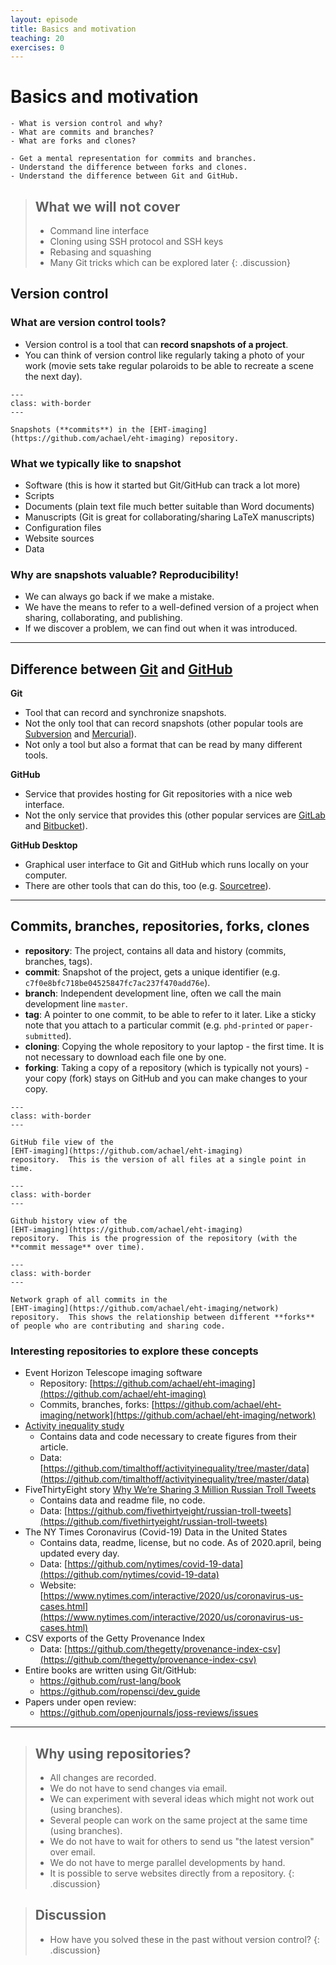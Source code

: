 ```yaml
---
layout: episode
title: Basics and motivation
teaching: 20
exercises: 0
---
```


# Basics and motivation

```{questions}
- What is version control and why?
- What are commits and branches?
- What are forks and clones?
```

```{objectives}
- Get a mental representation for commits and branches.
- Understand the difference between forks and clones.
- Understand the difference between Git and GitHub.
```

> ## What we will not cover
>
> - Command line interface
> - Cloning using SSH protocol and SSH keys
> - Rebasing and squashing
> - Many Git tricks which can be explored later
{: .discussion}


## Version control

### What are version control tools?

- Version control is a tool that can **record snapshots of a project**.
- You can think of version control like regularly taking a photo of your work
  (movie sets take regular polaroids to be able to recreate a scene the next day).

```{figure} /img/basics/commits-snapshots.png
---
class: with-border
---

Snapshots (**commits**) in the [EHT-imaging](https://github.com/achael/eht-imaging) repository.
```


### What we typically like to snapshot

- Software (this is how it started but Git/GitHub can track a lot more)
- Scripts
- Documents (plain text file much better suitable than Word documents)
- Manuscripts (Git is great for collaborating/sharing LaTeX manuscripts)
- Configuration files
- Website sources
- Data


### Why are snapshots valuable? Reproducibility!

- We can always go back if we make a mistake.
- We have the means to refer to a well-defined version of a project when sharing, collaborating, and publishing.
- If we discover a problem, we can find out when it was introduced.

---

## Difference between [Git](https://git-scm.com) and [GitHub](https://github.com)

**Git**
- Tool that can record and synchronize snapshots.
- Not the only tool that can record snapshots (other popular tools are
[Subversion](https://subversion.apache.org) and [Mercurial](https://www.mercurial-scm.org)).
- Not only a tool but also a format that can be read by many different tools.

**GitHub**
- Service that provides hosting for Git repositories with a nice web interface.
- Not the only service that provides this (other popular services are
[GitLab](https://about.gitlab.com/) and [Bitbucket](https://bitbucket.org)).

**GitHub Desktop**
- Graphical user interface to Git and GitHub which runs locally on your computer.
- There are other tools that can do this, too (e.g. [Sourcetree](https://www.sourcetreeapp.com/)).

---

## Commits, branches, repositories, forks, clones

- **repository**: The project, contains all data and history (commits, branches, tags).
- **commit**: Snapshot of the project, gets a unique identifier (e.g. `c7f0e8bfc718be04525847fc7ac237f470add76e`).
- **branch**: Independent development line, often we call the main development line `master`.
- **tag**: A pointer to one commit, to be able to refer to it later. Like a sticky note that you attach to a particular commit (e.g. `phd-printed` or `paper-submitted`).
- **cloning**: Copying the whole repository to your laptop - the first time. It is not necessary to download each file one by one.
- **forking**: Taking a copy of a repository (which is typically not yours) - your
  copy (fork) stays on GitHub and you can make changes to your copy.

```{figure} /img/basics/file-view.png
---
class: with-border
---

GitHub file view of the
[EHT-imaging](https://github.com/achael/eht-imaging)
repository.  This is the version of all files at a single point in
time.
```

```{figure} /img/basics/history-demo.png
---
class: with-border
---

Github history view of the
[EHT-imaging](https://github.com/achael/eht-imaging)
repository.  This is the progression of the repository (with the
**commit message** over time).
```

```{figure} /img/basics/commits-and-branches.svg
---
class: with-border
---

Network graph of all commits in the
[EHT-imaging](https://github.com/achael/eht-imaging/network)
repository.  This shows the relationship between different **forks**
of people who are contributing and sharing code.
```


### Interesting repositories to explore these concepts

- Event Horizon Telescope imaging software
  - Repository: [https://github.com/achael/eht-imaging](https://github.com/achael/eht-imaging)
  - Commits, branches, forks: [https://github.com/achael/eht-imaging/network](https://github.com/achael/eht-imaging/network)
- [Activity inequality study](http://activityinequality.stanford.edu/)
  - Contains data and code necessary to create figures from their article.
  - Data: [https://github.com/timalthoff/activityinequality/tree/master/data](https://github.com/timalthoff/activityinequality/tree/master/data)
- FiveThirtyEight story [Why We’re Sharing 3 Million Russian Troll Tweets](https://fivethirtyeight.com/features/why-were-sharing-3-million-russian-troll-tweets/)
  - Contains data and readme file, no code.
  - Data: [https://github.com/fivethirtyeight/russian-troll-tweets](https://github.com/fivethirtyeight/russian-troll-tweets)
- The NY Times Coronavirus (Covid-19) Data in the United States
  - Contains data, readme, license, but no code.  As of 2020.april,
    being updated every day.
  - Data: [https://github.com/nytimes/covid-19-data](https://github.com/nytimes/covid-19-data)
  - Website: [https://www.nytimes.com/interactive/2020/us/coronavirus-us-cases.html](https://www.nytimes.com/interactive/2020/us/coronavirus-us-cases.html)
- CSV exports of the Getty Provenance Index
  - Data: [https://github.com/thegetty/provenance-index-csv](https://github.com/thegetty/provenance-index-csv)
- Entire books are written using Git/GitHub:
  - <https://github.com/rust-lang/book>
  - <https://github.com/ropensci/dev_guide>
- Papers under open review:
  - <https://github.com/openjournals/joss-reviews/issues>

---

> ## Why using repositories?
>
> - All changes are recorded.
> - We do not have to send changes via email.
> - We can experiment with several ideas which might not work out (using branches).
> - Several people can work on the same project at the same time (using branches).
> - We do not have to wait for others to send us "the latest version" over email.
> - We do not have to merge parallel developments by hand.
> - It is possible to serve websites directly from a repository.
{: .discussion}

> ## Discussion
>
> - How have you solved these in the past without version control?
{: .discussion}

